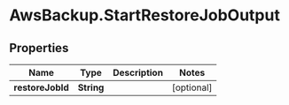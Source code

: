 # AwsBackup.StartRestoreJobOutput

## Properties

Name | Type | Description | Notes
------------ | ------------- | ------------- | -------------
**restoreJobId** | **String** |  | [optional] 


